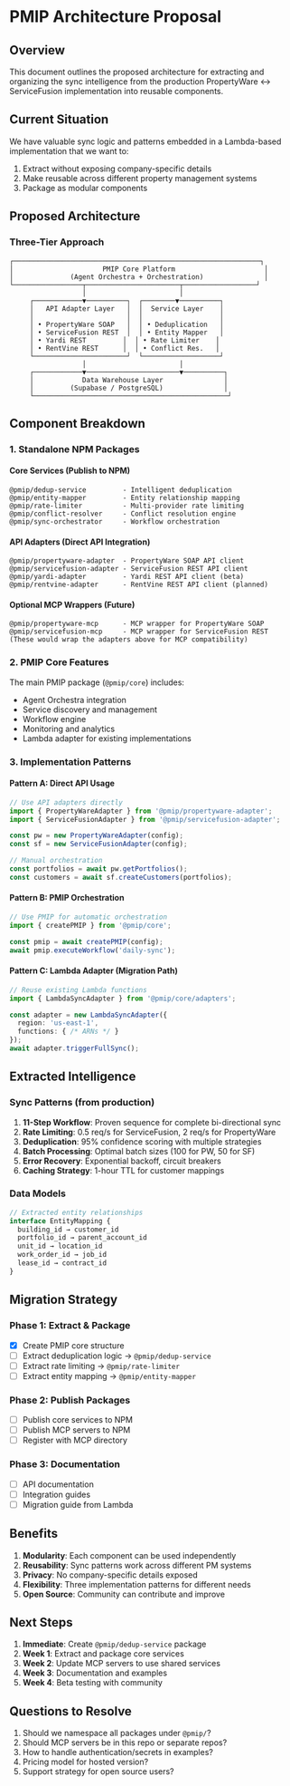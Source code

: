 # PMIP Architecture Proposal

## Overview
This document outlines the proposed architecture for extracting and organizing the sync intelligence from the production PropertyWare <-> ServiceFusion implementation into reusable components.

## Current Situation
We have valuable sync logic and patterns embedded in a Lambda-based implementation that we want to:
1. Extract without exposing company-specific details
2. Make reusable across different property management systems
3. Package as modular components

## Proposed Architecture

### Three-Tier Approach

```
┌─────────────────────────────────────────────────────────────┐
│                      PMIP Core Platform                      │
│              (Agent Orchestra + Orchestration)               │
└─────────────────┬───────────────────────┬──────────────────┘
                  │                       │
     ┌────────────▼──────────┐  ┌────────▼──────────┐
     │   API Adapter Layer   │  │  Service Layer    │
     │                       │  │                   │
     │ • PropertyWare SOAP   │  │ • Deduplication   │
     │ • ServiceFusion REST  │  │ • Entity Mapper   │
     │ • Yardi REST         │  │ • Rate Limiter    │
     │ • RentVine REST      │  │ • Conflict Res.   │
     └───────────────────────┘  └───────────────────┘
                  │                       │
     ┌────────────▼───────────────────────▼──────────┐
     │            Data Warehouse Layer               │
     │         (Supabase / PostgreSQL)               │
     └────────────────────────────────────────────────┘
```

## Component Breakdown

### 1. Standalone NPM Packages

#### Core Services (Publish to NPM)
```
@pmip/dedup-service         - Intelligent deduplication
@pmip/entity-mapper         - Entity relationship mapping
@pmip/rate-limiter          - Multi-provider rate limiting
@pmip/conflict-resolver     - Conflict resolution engine
@pmip/sync-orchestrator     - Workflow orchestration
```

#### API Adapters (Direct API Integration)
```
@pmip/propertyware-adapter  - PropertyWare SOAP API client
@pmip/servicefusion-adapter - ServiceFusion REST API client
@pmip/yardi-adapter         - Yardi REST API client (beta)
@pmip/rentvine-adapter      - RentVine REST API client (planned)
```

#### Optional MCP Wrappers (Future)
```
@pmip/propertyware-mcp      - MCP wrapper for PropertyWare SOAP
@pmip/servicefusion-mcp     - MCP wrapper for ServiceFusion REST
(These would wrap the adapters above for MCP compatibility)
```

### 2. PMIP Core Features

The main PMIP package (`@pmip/core`) includes:
- Agent Orchestra integration
- Service discovery and management
- Workflow engine
- Monitoring and analytics
- Lambda adapter for existing implementations

### 3. Implementation Patterns

#### Pattern A: Direct API Usage
```typescript
// Use API adapters directly
import { PropertyWareAdapter } from '@pmip/propertyware-adapter';
import { ServiceFusionAdapter } from '@pmip/servicefusion-adapter';

const pw = new PropertyWareAdapter(config);
const sf = new ServiceFusionAdapter(config);

// Manual orchestration
const portfolios = await pw.getPortfolios();
const customers = await sf.createCustomers(portfolios);
```

#### Pattern B: PMIP Orchestration
```typescript
// Use PMIP for automatic orchestration
import { createPMIP } from '@pmip/core';

const pmip = await createPMIP(config);
await pmip.executeWorkflow('daily-sync');
```

#### Pattern C: Lambda Adapter (Migration Path)
```typescript
// Reuse existing Lambda functions
import { LambdaSyncAdapter } from '@pmip/core/adapters';

const adapter = new LambdaSyncAdapter({
  region: 'us-east-1',
  functions: { /* ARNs */ }
});
await adapter.triggerFullSync();
```

## Extracted Intelligence

### Sync Patterns (from production)
1. **11-Step Workflow**: Proven sequence for complete bi-directional sync
2. **Rate Limiting**: 0.5 req/s for ServiceFusion, 2 req/s for PropertyWare
3. **Deduplication**: 95% confidence scoring with multiple strategies
4. **Batch Processing**: Optimal batch sizes (100 for PW, 50 for SF)
5. **Error Recovery**: Exponential backoff, circuit breakers
6. **Caching Strategy**: 1-hour TTL for customer mappings

### Data Models
```typescript
// Extracted entity relationships
interface EntityMapping {
  building_id → customer_id
  portfolio_id → parent_account_id
  unit_id → location_id
  work_order_id → job_id
  lease_id → contract_id
}
```

## Migration Strategy

### Phase 1: Extract & Package
- [x] Create PMIP core structure
- [ ] Extract deduplication logic → `@pmip/dedup-service`
- [ ] Extract rate limiting → `@pmip/rate-limiter`
- [ ] Extract entity mapping → `@pmip/entity-mapper`

### Phase 2: Publish Packages
- [ ] Publish core services to NPM
- [ ] Publish MCP servers to NPM
- [ ] Register with MCP directory

### Phase 3: Documentation
- [ ] API documentation
- [ ] Integration guides
- [ ] Migration guide from Lambda

## Benefits

1. **Modularity**: Each component can be used independently
2. **Reusability**: Sync patterns work across different PM systems
3. **Privacy**: No company-specific details exposed
4. **Flexibility**: Three implementation patterns for different needs
5. **Open Source**: Community can contribute and improve

## Next Steps

1. **Immediate**: Create `@pmip/dedup-service` package
2. **Week 1**: Extract and package core services
3. **Week 2**: Update MCP servers to use shared services
4. **Week 3**: Documentation and examples
5. **Week 4**: Beta testing with community

## Questions to Resolve

1. Should we namespace all packages under `@pmip/`?
2. Should MCP servers be in this repo or separate repos?
3. How to handle authentication/secrets in examples?
4. Pricing model for hosted version?
5. Support strategy for open source users?